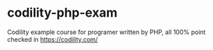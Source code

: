 codility-php-exam
=================

Codility example course for programer written by PHP, all 100% point checked in https://codility.com/
